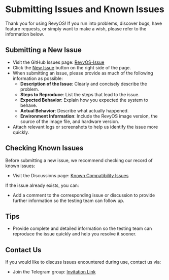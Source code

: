 # Submitting Issues and Known Issues

Thank you for using RevyOS! If you run into problems, discover bugs, have feature requests, or simply want to make a wish, please refer to the information below.

## Submitting a New Issue

- Visit the GitHub Issues page: [RevyOS-Issue](https://github.com/revyos/revyos/issues)
- Click the [New Issue](https://github.com/revyos/revyos/issues/new/choose) button on the right side of the page.
- When submitting an issue, please provide as much of the following information as possible:
   - **Description of the Issue**: Clearly and concisely describe the problem.
   - **Steps to Reproduce**: List the steps that lead to the issue.
   - **Expected Behavior**: Explain how you expected the system to behave.
   - **Actual Behavior**: Describe what actually happened.
   - **Environment Information**: Include the RevyOS image version, the source of the image file, and hardware version.
- Attach relevant logs or screenshots to help us identify the issue more quickly.

## Checking Known Issues

Before submitting a new issue, we recommend checking our record of known issues:

- Visit the Discussions page: [Known Compatibility Issues](https://github.com/orgs/revyos/discussions/83)

If the issue already exists, you can:

- Add a comment to the corresponding issue or discussion to provide further information so the testing team can follow up.

## Tips

- Provide complete and detailed information so the testing team can reproduce the issue quickly and help you resolve it sooner.

## Contact Us

If you would like to discuss issues encountered during use, contact us via:

- Join the Telegram group: [Invitation Link](https://t.me/+Pi6px22-OsUxM2M1)
